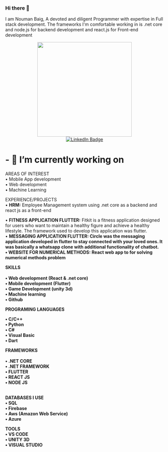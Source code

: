 ### Hi there 👋


I am Nouman Baig, A devoted and diligent Programmer with expertise in Full stack development. The frameworks I'm comfortable working in is .net core and node.js for backend development and react.js for Front-end development
<div id="header" align="center">
  <img src="https://media.giphy.com/media/jdPMeyv9rn0hZHh8n9/giphy.gif" width="300"/>
</div>
<div id="badges" align="center">
  <a href="https://www.linkedin.com/in/nouman-baig-3893441b6/">
    <img src="https://img.shields.io/badge/LinkedIn-blue?style=for-the-badge&logo=linkedin&logoColor=white" alt="LinkedIn Badge"/>
  </a>
</div>
<h1>- 🔭 I’m currently working on</h1>
AREAS OF INTEREST <br>
•	Mobile App development <br>
•	Web development<br>
•	Machine Learning<br>

EXPERIENCE/PROJECTS <br>
•	<b>HRM:</b> Employee Management system using .net core as a backend and react js as a front-end <br>

•	<b>FITNESS APPLICATION FLUTTER:</b> Fitkit is a fitness application designed for users who want to maintain a healthy figure and achieve a healthy lifestyle. The framework used to develop this application was flutter.<br>
•	<b>MESSAGING APPLICATION FLUTTER:<b> Circle was the messaging application developed in flutter to stay connected with your loved ones. It was basically a whatsapp clone with additional functionality of chatbot.<br>
•	<b>WEBSITE FOR NUMERICAL METHODS:</b> React web app to for solving numerical methods problem<br>

<b><b>SKILLS</b></b><br>                                                           
•	Web development (React & .net core)<br>
•	Mobile development (Flutter)<br>
•	Game Development (unity 3d)<br>
•	Machine learning<br>
•	Github <br>


<b>PROGRAMING LANGUAGES <b> <br>                                                       

•	C/C++<br>
•	Python<br>
•	C#<br>
•	Visual Basic<br>
•	Dart<br>

<b>FRAMEWORKS   <b> <br>                                                     
•	.NET CORE<br>
•	.NET FRAMEWORK<br>
•	FLUTTER<br>
•	REACT JS<br>
•	NODE JS<br><br>

<b>DATABASES I USE    <b>                                              
•	SQL <br>
•	Firebase<br>
•	Aws (Amazon Web Service)<br>
•	Azure<br>

<b>TOOLS<b>                                                       
•	VS CODE <br>
•	UNITY 3D<br>
•	VISUAL STUDIO<br>


